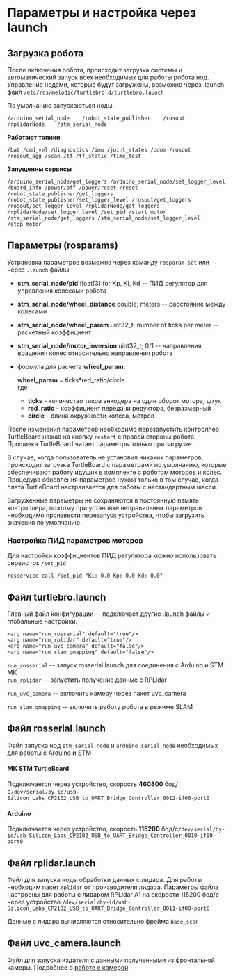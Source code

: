 # Параметры и настройка через launch

## Загрузка робота

После включения робота, происходит загрузка системы и автоматический запуск всех необходимых для работы робота нод. Управление нодами, которые будут загружены, возможно через .launch файл `/etc/ros/melodic/turtlebro.d/turtlebro.launch`

По умолчанию запускаються ноды.

`/arduino_serial_node   
/robot_state_publisher   
/rosout   
/rplidarNode   
/stm_serial_node`

**Работают топики**

`/bat /cmd_vel /diagnostics /imu /joint_states /odom /rosout /rosout_agg /scan /tf /tf_static /time_test`

**Запущенны сервисы**

`/arduino_serial_node/get_loggers /arduino_serial_node/set_logger_level /board_info /power/off /power/reset /reset /robot_state_publisher/get_loggers /robot_state_publisher/set_logger_level /rosout/get_loggers /rosout/set_logger_level /rplidarNode/get_loggers /rplidarNode/set_logger_level /set_pid /start_motor /stm_serial_node/get_loggers /stm_serial_node/set_logger_level /stop_motor`

## Параметры \(rosparams\)

Устрановка параметров возможна через команду `rosparam set` или через `.launch` файлы

* **stm\_serial\_node/pid** float\[3\] for Kp, Ki, Kd  -- ПИД регулятор для управления колесами робота
* **stm\_serial\_node/wheel\_distance** double; meters -- расстояние между колесами
* **stm\_serial\_node/wheel\_param** uint32\_t; number of ticks per meter -- расчетный коэффициент
* **stm\_serial\_node/motor\_inversion** uint32\_t; 0/1 -- направления вращения колес относительно направления робота
* формула для расчета **wheel\_param**:

  **wheel\_param** = ticks\*red\_ratio/circle  
  где

  * **ticks** - количество тиков энкодера на один оборот мотора, штук
  * **red\_ratio** - коэффициент передачи редуктора, безразмерный
  * **circle** - длина окружности колеса, метров

После изменения параметров необходимо перезапустить контроллер TurtleBoard нажав на кнопку `restart` с правой стороны робота. Прошивка TurtleBoard читает параметры только при загрузке.

В случае, когда пользователь не установил никаких параметров, происходит загрузка TurtleBoard с параметрами по умолчанию, которые обеспечивают работу идущих в комплекте с роботом моторов и колес. Процедура обновления параметров нужна только в том случае, когда плата TurtleBoard настраивается для работы с нестандартным шасси.   
  
Загруженные параметры не сохраняются в постоянную память контроллера, поэтому при установке неправильных параметров необходимо произвести перезапуск устройства, чтобы загрузить значения по умолчанию.

### Настройка ПИД параметров моторов

Для настройки коэффициентов ПИД регулятора можно использовать сервис ros `/set_pid`

```text
rosservice call /set_pid "Ki: 0.0 Kp: 0.0 Kd: 0.0"
```

## Файл turtlebro.launch

Главный файл конфигурации -- подключает другие .launch файлы и глобальные настройки.

```text
<arg name="run_rosserial" default="true"/>
<arg name="run_rplidar" default="true"/>
<arg name="run_uvc_camera" default="false"/>
<arg name="run_slam_gmapping" default="false"/>
```

`run_rosserial` -- запуск rosserial.launch для соединения с Arduino и STM МК  
`run_rplidar` -- запустить получение данные с RPLidar

`run_uvc_camera` -- включить камеру через пакет uvc\_camera

`run_slam_gmapping` -- включить работу робота в режиме SLAM

## Файл rosserial.launch

Файл запуска нод `stm_serial_node` и `arduino_serial_node` необходимых для работы с Arduino и STM

#### МК STM TurtleBoard

Подключается через устройство, скорость **460800** бод/с`/dev/serial/by-id/usb-Silicon_Labs_CP2102_USB_to_UART_Bridge_Controller_0012-if00-port0`

#### Arduino

Подключается через устройство, скорость **115200** бод/с`/dev/serial/by-id/usb-Silicon_Labs_CP2102_USB_to_UART_Bridge_Controller_0010-if00-port0`

## Файл rplidar.launch

Файл для запуска ноды обработки данных с лидара. Для работы необходим пакет `rplidar` от производителя лидара. Параметры файла настроены для работы с лидаром RPLidar A1 на скорости 115200 бод/с через устройство `/dev/serial/by-id/usb-Silicon_Labs_CP2102_USB_to_UART_Bridge_Controller_0011-if00-port0`

Данные с лидара вычисляются относительно фрейма `base_scan`

## Файл uvc\_camera.launch

Файл для запуска издателя с данными полученными из фронтальной камеры. Подробнее о [работе с камерой](video.md#paket-uvc_camera)

